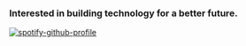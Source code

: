 ### Interested in building technology for a better future.

[![spotify-github-profile](https://spotify-github-profile.vercel.app/api/view?uid=316xmvxqlm7hsaccxfs7swb5uiwy&cover_image=true&theme=natemoo-re&show_offline=true&background_color=1a1919&interchange=false&bar_color=4078c0&bar_color_cover=false)](https://github.com/kittinan/spotify-github-profile)
